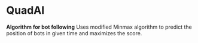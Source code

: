 # QuadAI
<B>Algorithm for bot following</B>
Uses modified Minmax algorithm to predict the position of bots in given time and maximizes the score.